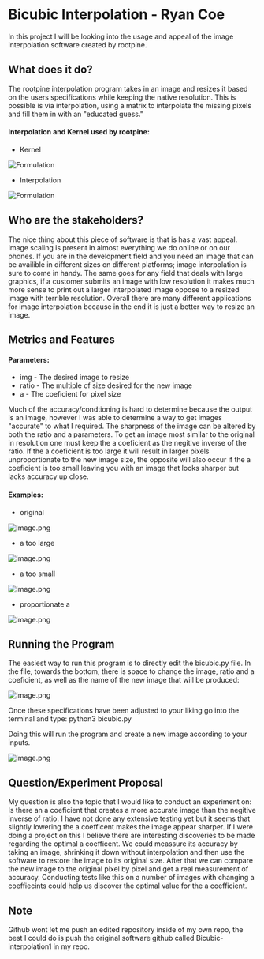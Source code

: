 # Bicubic Interpolation - Ryan Coe
In this project I will be looking into the usage and appeal of the image interpolation software created by rootpine.

## What does it do?
The rootpine interpolation program takes in an image and resizes it based on the users specifications while keeping the native resolution. This is possible is via interpolation, using a matrix to interpolate the missing pixels and fill them in with an "educated guess."

#### Interpolation and Kernel used by rootpine:
  * Kernel
  
  ![Formulation](img/formulation.png)
  
  
  * Interpolation
  
  ![Formulation](img/formulation2.png)
  
## Who are the stakeholders?
The nice thing about this piece of software is that is has a vast appeal. Image scaling is present in almost everything we do online or on our phones. If you are in the development field and you need an image that can be availible in different sizes on different platforms; image interpolation is sure to come in handy. The same goes for any field that deals with large graphics, if a customer submits an image with low resolution it makes much more sense to print out a larger interpolated image oppose to a resized image with terrible resolution.
Overall there are many different applications for image interpolation because in the end it is just a better way to resize an image.

## Metrics and Features
#### Parameters:
  * img - The desired image to resize
  * ratio - The multiple of size desired for the new image
  * a - The coeficient for pixel size
  
Much of the accuracy/condtioning is hard to determine because the output is an image, however I was able to determine a way to get images "accurate" to what I required. The sharpness of the image can be altered by both the ratio and a parameters. To get an image most similar to the original in resolution one must keep the a coeficient as the negitive inverse of the ratio. If the a coeficient is too large it will result in larger pixels unproportionate to the new image size, the opposite will also occur if the a coeficient is too small leaving you with an image that looks sharper but lacks accuracy up close.

#### Examples:
  * original
  
  ![image.png](img/buff.png)

  * a too large
  
  ![image.png](img/bicubic_buff2.png)
  
  * a too small
  
  ![image.png](img/bicubic_buff3.png)
  
  * proportionate a
  
  ![image.png](img/bicubic_buff.png)
  
## Running the Program
The easiest way to run this program is to directly edit the bicubic.py file. In the file, towards the bottom, there is space to change the image, ratio and a coeficient, as well as the name of the new image that will be produced:

  ![image.png](img/proj_buff.PNG)

Once these specifications have been adjusted to your liking go into the terminal and type: python3 bicubic.py

Doing this will run the program and create a new image according to your inputs.

  ![image.png](img/proj_buff2.PNG)
  
## Question/Experiment Proposal
My question is also the topic that I would like to conduct an experiment on: Is there an a coeficient that creates a more accurate image than the negitive inverse of ratio. I have not done any extensive testing yet but it seems that slightly lowering the a coefficent makes the image appear sharper. If I were doing a project on this I believe there are interesting discoveries to be made regarding the optimal a coefficent. We could meassure its accuracy by taking an image, shrinking it down without interpolation and then use the software to restore the image to its original size. After that we can compare the new image to the original pixel by pixel and get a real measurement of accuracy. Conducting tests like this on a number of images with changing a coeffiecints could help us discover the optimal value for the a coefficient.

## Note
Github wont let me push an edited repository inside of my own repo, the best I could do is push the original software github called Bicubic-interpolation1 in my repo.